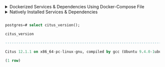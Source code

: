 
  
<details><summary>Dockerized Services & Dependencies Using Docker-Compose File</summary>

## Dockerized Services & Dependencies

Expectation: Upon following the prescribed steps, you will achieve a fully operational Project application setup, complete with both the portal and backend services.

## Prerequisites

To set up the Project application, ensure you have Docker and Docker Compose installed on your system. For Ubuntu users, detailed installation instructions for both can be found in the documentation here: [How To Install and Use Docker Compose on Ubuntu](https://www.digitalocean.com/community/tutorials/how-to-install-and-use-docker-compose-on-ubuntu-20-04). For Windows and MacOS users, you can refer to the Docker documentation for installation instructions: [Docker Compose Installation Guide](https://docs.docker.com/compose/install/). Once these prerequisites are in place, you're all set to get started with setting up the Project application.

Service also uses gotenberg for creation of project certificate. You can read more about it here : [Gotenberg](https://gotenberg.dev/docs/getting-started/introduction).

## Installation

1.  **Create project Directory:** Create a directory named **project**.

    > Example Command: `mkdir survey && cd survey/`

2.  **Download Docker Compose File:** Retrieve the **[docker-compose.yml](https://github.com/ELEVATE-Project/samiksha-service/raw/main/documentation/1.0.0/dockerized/docker-compose-project.yml)** file from the Project service repository and save it to the project directory.

    ```
    curl -OJL https://github.com/ELEVATE-Project/samiksha-service/raw/main/documentation/1.0.0/dockerized/docker-compose-project.yml
    ```

    > Note: All commands are run from the project directory.

    Directory structure:

    ```
    ./survey
    └── docker-compose.yml
    ```

3.  **Download Environment Files**: Using the OS specific commands given below, download environment files for all the services.

    -   **Ubuntu/Linux/Mac**
        ```
        curl -L \
         -O https://github.com/ELEVATE-Project/samiksha-service/raw/main/documentation/1.0.0/dockerized/envs/interface_env \
         -O https://github.com/ELEVATE-Project/samiksha-service/raw/main/documentation/1.0.0/dockerized/envs/entity_management_env \
         -O https://github.com/ELEVATE-Project/samiksha-service/raw/main/documentation/1.0.0/dockerized/envs/samiksha_env \
         -O https://github.com/ELEVATE-Project/samiksha-service/raw/main/documentation/1.0.0/dockerized/envs/notification_env \
         -O https://github.com/ELEVATE-Project/samiksha-service/raw/main/documentation/1.0.0/dockerized/envs/scheduler_env \
         -O https://github.com/ELEVATE-Project/samiksha-service/raw/main/documentation/1.0.0/dockerized/envs/user_env \
         -O https://github.com/ELEVATE-Project/samiksha-service/raw/main/documentation/1.0.0/dockerized/envs/env.js
        ```
    -   **Windows**

        ```
        curl -L ^
         -O https://github.com/ELEVATE-Project/samiksha-service/raw/main/documentation/1.0.0/dockerized/envs/interface_env \
         -O https://github.com/ELEVATE-Project/samiksha-service/raw/main/documentation/1.0.0/dockerized/envs/entity_management_env \
         -O https://github.com/ELEVATE-Project/samiksha-service/raw/main/documentation/1.0.0/dockerized/envs/samiksha_env \
         -O https://github.com/ELEVATE-Project/samiksha-service/raw/main/documentation/1.0.0/dockerized/envs/notification_env \
         -O https://github.com/ELEVATE-Project/samiksha-service/raw/main/documentation/1.0.0/dockerized/envs/scheduler_env \
         -O https://github.com/ELEVATE-Project/samiksha-service/raw/main/documentation/1.0.0/dockerized/envs/user_env \
         -O https://github.com/ELEVATE-Project/samiksha-service/raw/main/documentation/1.0.0/dockerized/envs/env.js
        ```

    > **Note:** Modify the environment files as necessary for your deployment using any text editor, ensuring that the values are appropriate for your environment. The default values provided in the current files are functional and serve as a good starting point. Refer to the sample env files provided at the [Samiksha](https://github.com/ELEVATE-Project/samiksha-service/blob/main/.env.sample), [User](https://github.com/ELEVATE-Project/user/blob/master/src/.env.sample), [Notification](https://github.com/ELEVATE-Project/notification/blob/master/src/.env.sample), [Scheduler](https://github.com/ELEVATE-Project/scheduler/blob/master/src/.env.sample), [Interface](https://github.com/ELEVATE-Project/interface-service/blob/main/src/.env.sample) and [Entity-management](https://github.com/ELEVATE-Project/entity-management/blob/main/src/.env.sample) repositories for reference.

    > **Caution:** While the default values in the downloaded environment files enable the Project Application to operate, certain features may not function correctly or could be impaired unless the adopter-specific environment variables are properly configured.

4.  **Download `replace_volume_path` Script File**

    -   **Ubuntu/Linux/Mac**

        ```
        curl -OJL https://raw.githubusercontent.com/ELEVATE-Project/samiksha-service/refs/heads/main/documentation/1.0.0/dockerized/scripts/mac-linux/replace_volume_path.sh
        ```

<!--
        -   **Windows**

            ```
            curl -OJL https://raw.githubusercontent.com/ELEVATE-Project/samiksha-service/refs/heads/main/documentation/1.0.0/dockerized/scripts/windows/replace_volume_path.bat
            ```
     -->

5.  **Run `replace_volume_path` Script File**

    -   **Ubuntu/Linux/Mac**
        1. Make the `replace_volume_path.sh` file an executable.
            ```
            chmod +x replace_volume_path.sh
            ```
        2. Run the script file using the following command.
            ```
            ./replace_volume_path.sh
            ```



 6. ** Download `docker-compose-up` & `docker-compose-down` Script Files **

    -   **Ubuntu/Linux/Mac**

        1. Download the files.

            ```
            curl -OJL https://github.com/ELEVATE-Project/samiksha-service/raw/main/documentation/1.0.0/dockerized/scripts/mac-linux/docker-compose-up.sh
            ```

            ```
            curl -OJL https://github.com/ELEVATE-Project/samiksha-service/raw/main/documentation/1.0.0/dockerized/scripts/mac-linux/docker-compose-down.sh
            ```

        2. Make the files executable by running the following commands.

            ```
            chmod +x docker-compose-up.sh
            ```

            ```
            chmod +x docker-compose-down.sh
            ```

<!-- -   **Windows**

        ```
        curl -OJL https://github.com/ELEVATE-Project/samiksha-service/raw/features_dockerSetup/documentation/1.0.0/dockerized/scripts/windows/docker-compose-up.bat
        ```

        ```
        curl -OJL https://github.com/ELEVATE-Project/samiksha-service/raw/main/documentation/1.0.0/dockerized/scripts/windows/docker-compose-down.bat
        ```
    -->



7.  **Run All Services & Dependencies:**All services and dependencies can be started using the `docker-compose-up` script file.

    -   **Ubuntu/Linux/Mac**
        ```
        ./docker-compose-up.sh
        ```

     <!-- -   **Windows**
    
             ```
             docker-compose-up.bat
             ```
    
             > Double-click the file or run the above command from the terminal.
    
             > **Note**: During the first Docker Compose run, the database, migration seeder files, and the script to set the default organization will be executed automatically.
         -->

8.  **Access The Survey Application**:Once the services are up and the front-end app bundle is built successfully, navigate to **[localhost:7007](http://localhost:7007/)** to access the Survey app.
9.  **Gracefully Stop All Services & Dependencies:**All containers which are part of the docker-compose can be gracefully stopped by pressing `Ctrl + c` in the same terminal where the services are running.
10. **Remove All Service & Dependency Containers**:
    All docker containers can be stopped and removed by using the `docker-compose-down` file.

    -   **Ubuntu/Linux/Mac**
        ```
        ./docker-compose-down.sh
        ```

     <!-- -   **Windows**
    
             ```
             docker-compose-down.bat
             ```
         -->

    > **Caution**: As per the default configuration in the `docker-compose-mentoring.yml` file, using the `down` command will lead to data loss since the database container does not persist data. To persist data across `down` commands and subsequent container removals, refer to the "Persistence of Database Data in Docker Containers" section of this documentation.

## Enable Citus Extension

User management service comes with this bundle relies on PostgreSQL as its core database system. To boost performance and scalability, users can opt to enable the Citus extension. This transforms PostgreSQL into a distributed database, spreading data across multiple nodes to handle large datasets more efficiently as demand grows.

For more information, refer **[Citus Data](https://www.citusdata.com/)**.

To enable the Citus extension for mentoring and user services, follow these steps.

1. Create a sub-directory named `user` and download `distributionColumns.sql` into it.
    ```
    mkdir user && curl -o ./user/distributionColumns.sql -JL https://github.com/ELEVATE-Project/samiksha-service/raw/main/documentation/1.0.0/distribution-columns/user/distributionColumns.sql
    ```
2. Set up the citus_setup file by following the steps given below.

    - **Ubuntu/Linux/Mac**

        1. Download the `citus_setup.sh` file.

            ```
            curl -OJL https://github.com/ELEVATE-Project/samiksha-service/raw/main/documentation/1.0.0/dockerized/scripts/mac-linux/citus_setup.sh
            ```

        2. Make the setup file executable by running the following command.

            ```
            chmod +x citus_setup.sh
            ```

        3. Enable Citus and set distribution columns for `user` database by running the `citus_setup.sh`with the following arguments.
            ```
            ./citus_setup.sh user postgres://postgres:postgres@citus_master:5432/user
            ```

<!-- - **Windows**
        1. Download the `citus_setup.bat` file.
            ```
             curl -OJL https://github.com/ELEVATE-Project/samiksha-service/raw/main/documentation/1.0.0/dockerized/scripts/windows/citus_setup.bat
            ```
        2. Enable Citus and set distribution columns for `user` database by running the `citus_setup.bat`with the following arguments.
            ```
            citus_setup.bat user postgres://postgres:postgres@citus_master:5432/user
            ```
            > **Note:** Since the `citus_setup.bat` file requires arguments, it must be run from a terminal.
    -->

## Persistence Of Database Data In Docker Container

To ensure the persistence of database data when running `docker compose down`, it is necessary to modify the `docker-compose-project.yml` file according to the steps given below:

1. **Modification Of The `docker-compose-project.yml` File:**

    Begin by opening the `docker-compose-project.yml` file. Locate the section pertaining to the Citus and mongo container and proceed to uncomment the volume specification. This action is demonstrated in the snippet provided below:

    ```yaml
    mongo:
    image: 'mongo:4.4.14'
    restart: 'always'
    ports:
        - '27017:27017'
    networks:
        - project_net
    volumes:
        - mongo-data:/data/db
    logging:
        driver: none

    citus:
        image: citusdata/citus:11.2.0
        container_name: 'citus_master'
        ports:
            - 5432:5432
        volumes:
            - citus-data:/var/lib/postgresql/data
    ```

2. **Uncommenting Volume Names Under The Volumes Section:**

    Next, navigate to the volumes section of the file and proceed to uncomment the volume names as illustrated in the subsequent snippet:

    ```yaml
    networks:
        elevate_net:
            external: false

    volumes:
        citus-data:
        mongo-data:
    ```

By implementing these adjustments, the configuration ensures that when the `docker-compose down` command is executed, the database data is securely stored within the specified volumes. Consequently, this data will be retained and remain accessible, even after the containers are terminated and subsequently reinstated using the `docker-compose up` command.

## Sample User Accounts Generation

During the initial setup of Project services with the default configuration, you may encounter issues creating new accounts through the regular SignUp flow on the MentorEd portal. This typically occurs because the default SignUp process includes OTP verification to prevent abuse. Until the notification service is configured correctly to send actual emails, you will not be able to create new accounts.

In such cases, you can generate sample user accounts using the steps below. This allows you to explore the Project services and portal immediately after setup.

> **Warning:** Use this generator only immediately after the initial system setup and before any normal user accounts are created through the portal. It should not be used under any circumstances thereafter.

1. **Download The `sampleData.sql` Files:**

    - **Ubuntu/Linux/Mac**

        ```
        mkdir -p sample-data/user && \
        curl -L https://raw.githubusercontent.com/ELEVATE-Project/samiksha-service/main/documentation/1.0.0/sample-data/mac-linux/user/sampleData.sql -o sample-data/user/sampleData.sql
        ```

<!-- - **Windows** 

        ```
        mkdir sample-data\user 2>nul & ^
        curl -L "https://raw.githubusercontent.com/ELEVATE-Project/samiksha-service/main/documentation/1.0.0/sample-data/windows/user/sampleData.sql" -o sample-data\user\sampleData.sql
    -->    ```

2. **Download The `insert_sample_data` Script File:**

    - **Ubuntu/Linux/Mac**

        ```
        curl -L -o insert_sample_data.sh https://raw.githubusercontent.com/ELEVATE-Project/samiksha-service/main/documentation/1.0.0/dockerized/scripts/mac-linux/insert_sample_data.sh && chmod +x insert_sample_data.sh
        ```

<!-- - **Windows**

        ```
        curl -L -o insert_sample_data.bat https://raw.githubusercontent.com/ELEVATE-Project/samiksha-service/main/documentation/2.6.1/dockerized/scripts/windows/insert_sample_data.bat
        ```
    -->

3. **Run The `insert_sample_data` Script File:**

    - **Ubuntu/Linux/Mac**

        ```
        ./insert_sample_data.sh user postgres://postgres:postgres@citus_master:5432/user
        ```

<!-- - **Windows**

        ```
        insert_sample_data.bat user postgres://postgres:postgres@citus_master:5432/user
        ```
    -->

    After successfully running the script mentioned above, the following user accounts will be created and available for login:

    | Email ID                 | Password   | Role                    |
    | ------------------------ | ---------- | ----------------------- |
    | aaravpatel@example.com   | Password1@ | State Education Officer |
    | arunimareddy@example.com | Password1@ | State Education Officer |
    | aaravpatel@example.com   | Password1@ | State Education Officer |

## Sample Data Creation For Projects
</details>
<details>

<summary>Natively Installed Services & Dependencies </summary>

  

## PM2 Managed Services & Natively Installed Dependencies

  

Expectation: Upon following the prescribed steps, you will achieve a fully operational Survey application setup. Both the portal and backend services are managed using PM2, with all dependencies installed natively on the host system.

  

## Prerequisites

  

Before setting up the following Survey application, dependencies given below should be installed and verified to be running. Refer to the steps given below to install them and verify.

  

- **Ubuntu/Linux**

  

1. Download dependency management scripts:

```

curl -OJL https://raw.githubusercontent.com/ELEVATE-Project/samiksha-service/refs/heads/feature/sample_data_scripts/documentation/1.0.0/scripts/linux/check-dependencies.sh && \

curl -OJL https://raw.githubusercontent.com/ELEVATE-Project/samiksha-service/refs/heads/feature/sample_data_scripts/documentation/1.0.0/scripts/linux/install-dependencies.sh && \

curl -OJL https://raw.githubusercontent.com/ELEVATE-Project/samiksha-service/refs/heads/feature/sample_data_scripts/documentation/1.0.0/scripts/linux/uninstall-dependencies.sh && \

chmod +x check-dependencies.sh && \

chmod +x install-dependencies.sh && \

chmod +x uninstall-dependencies.sh

```

2. Verify installed dependencies by running `check-dependencies.sh`:

  

```

./check-dependencies.sh

```

  

> Note: Keep note of any missing dependencies.

  

3. Install dependencies by running `install-dependencies.sh`:

```

./install-dependencies.sh

```

> Note: Install all missing dependencies and use check-dependencies script to ensure everything is installed and running.

4. Uninstall dependencies by running `uninstall-dependencies.sh`:

  

```

./uninstall-dependencies.sh

```

  

> Warning: Due to the destructive nature of the script (without further warnings), it should only be used during the initial setup of the dependencies. For example, Uninstalling PostgreSQL/Citus using script will lead to data loss. USE EXTREME CAUTION.

  

> Warning: This script should only be used to uninstall dependencies that were installed via installation script in step 3. If same dependencies were installed using other methods, refrain from using this script. This script is provided in-order to reverse installation in-case issues arise from a bad install.

  

- **MacOS**

  

1. Install Node.js 20:

  

```

brew install node@20

```

  

```

brew link --overwrite node@20

```

  

2. Install Kafka:

  

```

brew install kafka

```

  

3. Install PostgreSQL 16:

  

```

brew install postgresql@16

```

  

4. Install PM2:

  

```

sudo npm install pm2@latest -g

```

  

5. Install Redis:

  

```

brew install redis

```

6. Install Mongo:

  

```

brew install mongodb-community@7.0

```

  

7. Download `check-dependencies.sh` file:

  

```

curl -OJL https://raw.githubusercontent.com/ELEVATE-Project/samiksha-service/refs/heads/feature/sample_data_scripts/documentation/1.0.0/scripts/macos/check-dependencies.sh && \

chmod +x check-dependencies.sh

```

  

8. Verify installed dependencies by running `check-dependencies.sh`:

  

```

./check-dependencies.sh

```

## Installation

  

1. **Create Mentoring Directory:** Create a directory named **mentorEd**.

  

> Example Command: `mkdir samiksha-service && cd samiksha-service/`

  

2. **Git Clone Services And Portal Repositories**

  

- **Ubuntu/Linux/MacOS**

  

```

git clone -b main https://github.com/ELEVATE-Project/samiksha-service.git && \
git clone -b main https://github.com/ELEVATE-Project/entity-management.git && \
git clone -b release-2.6.1 https://github.com/ELEVATE-Project/user.git && \
git clone -b release-2.6.1 https://github.com/ELEVATE-Project/notification.git && \
git clone -b release-2.6.1 https://github.com/ELEVATE-Project/interface-service.git && \
git clone -b release-2.6.1 https://github.com/ELEVATE-Project/scheduler.git && \
git clone -b main https://github.com/ELEVATE-Project/observation-survey-projects-pwa.git

```

  

- **Windows**

  

```

git clone -b main https://github.com/ELEVATE-Project/samiksha-service.git && \
git clone -b main https://github.com/ELEVATE-Project/entity-management.git && \
git clone -b release-2.6.1 https://github.com/ELEVATE-Project/user.git && \
git clone -b release-2.6.1 https://github.com/ELEVATE-Project/notification.git && \
git clone -b release-2.6.1 https://github.com/ELEVATE-Project/interface-service.git && \
git clone -b release-2.6.1 https://github.com/ELEVATE-Project/scheduler.git && \
git clone -b release-2.0.0 https://github.com/ELEVATE-Project/observation-survey-projects-pwa.git

```

  

3. **Install NPM Packages**

  

- **Ubuntu/Linux/MacOS**

  

```

cd samiksha-service && npm install && cd ../ && \

cd user/src && npm install && cd ../.. && \

cd notification/src && npm install && cd ../.. && \

cd interface-service/src && npm install && cd ../.. && \

cd scheduler/src && npm install && cd ../.. && \

cd observation-survey-projects-pwa && npm install --force && cd ..

```

  

- **Windows**

  

```

cd samiksha-service & npm install & cd ..\.. & ^

cd user\src & npm install & cd ..\.. & ^

cd notification\src & npm install & cd ..\.. & ^

cd interface-service\src & npm install & cd ..\.. & ^

cd scheduler\src & npm install & cd ..\.. & ^

cd observation-survey-projects-pwa & npm install --force & cd ..

```

  

4. **Download Environment Files**

  

- **Ubuntu/Linux**

  

```

curl -L -o samiksha-service/.env https://raw.githubusercontent.com/ELEVATE-Project/samiksha-service/refs/heads/feature/sample_data_scripts/documentation/1.0.0/native/envs/samiksha_service_env && \

curl -L -o user/src/.env https://raw.githubusercontent.com/ELEVATE-Project/samiksha-service/refs/heads/feature/sample_data_scripts/documentation/1.0.0/native/envs/user_env && \

curl -L -o notification/src/.env https://raw.githubusercontent.com/ELEVATE-Project/samiksha-service/refs/heads/feature/sample_data_scripts/documentation/1.0.0/native/envs/notification_env && \

curl -L -o interface-service/src/.env https://raw.githubusercontent.com/ELEVATE-Project/samiksha-service/refs/heads/feature/sample_data_scripts/documentation/1.0.0/native/envs/interface_env && \

curl -L -o scheduler/src/.env https://raw.githubusercontent.com/ELEVATE-Project/samiksha-service/refs/heads/feature/sample_data_scripts/documentation/1.0.0/native/envs/scheduler_env && \

curl -L -o observation-survey-projects-pwa/src/environments/environment.ts https://raw.githubusercontent.com/ELEVATE-Project/observation-survey-projects-pwa/refs/heads/main/src/environments/environment.ts
```
- **MacOS**

  

```

curl -L -o samiksha-service/src/.env https://github.com/ELEVATE-Project/mentoring/raw/master/documentation/2.6.1/native/envs/non-citus/mentoring_env && \

curl -L -o user/src/.env https://github.com/ELEVATE-Project/mentoring/raw/master/documentation/2.6.1/native/envs/non-citus/user_env && \

curl -L -o notification/src/.env https://github.com/ELEVATE-Project/mentoring/raw/master/documentation/2.6.1/native/envs/non-citus/notification_env && \

curl -L -o interface-service/src/.env https://github.com/ELEVATE-Project/mentoring/raw/master/documentation/2.6.1/native/envs/interface_env && \

curl -L -o scheduler/src/.env https://github.com/ELEVATE-Project/mentoring/raw/master/documentation/2.6.1/native/envs/scheduler_env && \

curl -L -o observation-survey-projects-pwa/src/environments/environment.ts https://raw.githubusercontent.com/ELEVATE-Project/observation-survey-projects-pwa/refs/heads/main/src/environments/environment.ts

```

  

- **Windows**

  

```

curl -L -o samiksha-service\src\.env https://github.com/ELEVATE-Project/mentoring/raw/master/documentation/2.6.1/native/envs/non-citus/mentoring_env & ^

curl -L -o user\src\.env https://github.com/ELEVATE-Project/mentoring/raw/master/documentation/2.6.1/native/envs/non-citus/user_env & ^

curl -L -o notification\src\.env https://github.com/ELEVATE-Project/mentoring/raw/master/documentation/2.6.1/native/envs/non-citus/notification_env & ^

curl -L -o interface-service\src\.env https://github.com/ELEVATE-Project/mentoring/raw/master/documentation/2.6.1/native/envs/interface_env & ^

curl -L -o scheduler\src\.env https://github.com/ELEVATE-Project/mentoring/raw/master/documentation/2.6.1/native/envs/scheduler_env & ^

curl -L -o observation-survey-projects-pwa/src/environments/environment.ts https://raw.githubusercontent.com/ELEVATE-Project/observation-survey-projects-pwa/refs/heads/main/src/environments/environment.ts

```

  

> **Note:** Modify the environment files as necessary for your deployment using any text editor, ensuring that the values are appropriate for your environment. The default values provided in the current files are functional and serve as a good starting point. Refer to the sample env files provided at the [Survey](https://github.com/ELEVATE-Project/samiksha/blob/master/src/.env.sample), [User](https://github.com/ELEVATE-Project/user/blob/master/src/.env.sample), [Notification](https://github.com/ELEVATE-Project/notification/blob/master/src/.env.sample), [Scheduler](https://github.com/ELEVATE-Project/scheduler/blob/master/src/.env.sample), and [Interface](https://github.com/ELEVATE-Project/interface-service/blob/main/src/.env.sample) repositories for reference.

  

> **Caution:** While the default values in the downloaded environment files enable the Survey Application to operate, certain features may not function correctly or could be impaired unless the adopter-specific environment variables are properly configured.

>

> For detailed instructions on adjusting these values, please consult the **[Survey Environment Variable Modification Guide](https://github.com/ELEVATE-Project/mentoring/blob/master/documentation/1.0.0/Survey-Env-Modification-README.md)**.

  

> **Important:** As mentioned in the above linked document, the **User SignUp** functionality may be compromised if key environment variables are not set correctly during deployment. If you opt to skip this setup, consider using the sample user account generator detailed in the `Sample User Accounts Generation` section of this document.

  

5. **Create Databases**

  

- **Ubuntu/Linux**

1. Download `create-databases.sh` Script File:

```

curl -OJL https://github.com/ELEVATE-Project/samiksha/raw/master/documentation/1.0.0/native/scripts/linux/create-databases.sh

```

2. Make the executable by running the following command:

```

chmod +x create-databases.sh

```

3. Run the script file:

```

./create-databases.sh

```

- **MacOS**

  

1. Download `create-databases.sh` Script File:

```

curl -OJL https://github.com/ELEVATE-Project/samiksha/raw/master/documentation/1.0.0/native/scripts/macos/create-databases.sh

```

2. Make the executable by running the following command:

```

chmod +x create-databases.sh

```

3. Run the script file:

```

./create-databases.sh

```

  

- **Windows**

  

1. Download `create-databases.bat` Script File:

```

curl -OJL https://github.com/ELEVATE-Project/survey/raw/master/documentation/1.0.0/native/scripts/windows/create-databases.bat

```

2. Run the script file from a command-prompt terminal:

```

create-databases.bat

```

  

6. **Run Migrations To Create Tables**

  

- **Ubuntu/Linux/MacOS**

  

1. Install Sequelize-cli globally:

```

sudo npm i sequelize-cli -g

```

2. Run Migrations:

```

cd user/src && npx sequelize-cli db:migrate && cd ../.. && \
cd notification/src && npx sequelize-cli db:migrate && cd ../..

```  


7. **Enabling Citus And Setting Distribution Columns (Optional)**

    To boost performance and scalability, users can opt to enable the Citus extension. This transforms PostgreSQL into a distributed database, spreading data across multiple nodes to handle large datasets more efficiently as demand grows.

    > NOTE: Currently only available for Linux based operation systems.

    1. Download user `distributionColumns.sql` file.

        ```
        curl -o ./user/distributionColumns.sql -JL https://raw.githubusercontent.com/ELEVATE-Project/samiksha-service/refs/heads/feature/sample_data_scripts/documentation/1.0.0/user/distributionColumns.sql
        ```

    2. Set up the `citus_setup` file by following the steps given below.

        - **Ubuntu/Linux**

            1. Download the `citus_setup.sh` file:

                ```
                curl -OJL https://raw.githubusercontent.com/ELEVATE-Project/samiksha-service/refs/heads/feature/sample_data_scripts/documentation/1.0.0/native/scripts/linux/citus_setup.sh

                ```

            2. Make the setup file executable by running the following command:

                ```
                chmod +x citus_setup.sh
                ```

            3. Enable Citus and set distribution columns for `user` database by running the `citus_setup.sh`with the following arguments.
                ```
                ./citus_setup.sh user postgres://postgres:postgres@localhost:9700/users
                ```

8. **Insert Initial Data**

Use Survey in-build seeders to insert the initial data.

  

- **Ubuntu/Linux/MacOS**

  

```

cd mentoring/src && npm run db:seed:all && cd ../.. && \

cd user/src && npm run db:seed:all && cd ../..

```

  

- **Windows**

```

cd mentoring/src & npm run db:seed:all & cd ../.. & ^

cd user/src & npm run db:seed:all & cd ../..

```

  

9. **Start The Services**

  

Following the steps given below, 2 instances of each MentorEd backend service will be deployed and be managed by PM2 process manager.

  

- **Ubuntu/Linux**

  

```

cd samiksha-service && pm2 start app.js -i 2 --name survey-service && cd ../ && \

cd user/src && pm2 start app.js -i 2 --name survey-user && cd ../.. && \

cd notification/src && pm2 start app.js -i 2 --name survey-notification && cd ../.. && \

cd interface-service/src && pm2 start app.js -i 2 --name survey-interface && cd ../.. && \

cd scheduler/src && pm2 start app.js -i 2 --name survey-scheduler && cd ../..

```

  

- **MacOS**

  

```

cd samiksha-service && npx pm2 start app.js -i 2 --name survey-service && cd ../ && \

cd user/src && npx pm2 start app.js -i 2 --name survey-user && cd ../.. && \

cd notification/src && npx pm2 start app.js -i 2 --name survey-notification && cd ../.. && \

cd interface-service/src && npx pm2 start app.js -i 2 --name survey-interface && cd ../.. && \

cd scheduler/src && npx pm2 start app.js -i 2 --name survey-scheduler && cd ../..

```

  

- **Windows**

```

cd samiksha-service && pm2 start app.js -i 2 --name survey-service && cd ../ && ^

cd user/src && pm2 start app.js -i 2 --name survey-user && cd ../.. && ^

cd notification/src && pm2 start app.js -i 2 --name survey-notification && cd ../.. && ^

cd interface-service/src && pm2 start app.js -i 2 --name survey-interface && cd ../.. && ^

cd scheduler/src && pm2 start app.js -i 2 --name survey-scheduler && cd ../..

```

  

10. **Run Service Scripts**

  

- **Ubuntu/Linux/MacOS**

  

```

cd user/src/scripts && node insertDefaultOrg.js && node viewsScript.js && \

node -r module-alias/register uploadSampleCSV.js && cd ../../.. && \
/*
cd mentoring/src/scripts && node psqlFunction.js && node viewsScript.js && cd ../../..

*/

```

  

- **Windows**

```

cd user/src/scripts & node insertDefaultOrg.js & node viewsScript.js & ^

node -r module-alias/register uploadSampleCSV.js & cd ../../.. && ^

cd mentoring/src/scripts & node psqlFunction.js & node viewsScript.js & cd ../../..

```

  

11. **Start The Portal**

  

MentorEd portal utilizes Ionic and Angular CLI for building the browser bundle, follow the steps given below to install them and start the portal.

  

- **Ubuntu/Linux**

  

1. Install Ionic CLI globally:

  

```

sudo npm install -g @ionic/cli

```

  

2. Install Angular CLI globally:

  

```

sudo npm install -g @angular/cli

```

  

3. Navigate to `observation-survey-projects-pwa` directory:

  

```

cd observation-survey-projects-pwa

```

  

4. Build the portal

  

```

ionic build

```

  

5. Start the portal:

```

ionic serve

```

  

- **MacOS**

  

1. Install Ionic CLI globally:

  

```

sudo npm install -g @ionic/cli

```

  

2. Install Angular CLI globally:

  

```

sudo npm install -g @angular/cli

```

  

3. Navigate to `observation-survey-projects-pwa` directory:

  

```

cd observation-survey-projects-pwa

```

  

4. Build the portal:

  

```

npx ionic build

```

  

5. Start the portal:

```

npx ionix serve

```

  

- **Windows**

  

1. Install Ionic CLI globally:

  

```

npm install -g @ionic/cli

```

  

2. Install Angular CLI globally:

  

```

npm install -g @angular/cli

```

  

3. Navigate to `observation-survey-projects-pwa` directory:

  

```

cd observation-survey-projects-pwa

```

  

4. Build the portal

  

```

ionic build

```

  

5. Start the portal:

```

ionic serve

```

  

Navigate to http://localhost:8100 to access the MentorEd Portal.

  

## Sample User Accounts Generation

  

During the initial setup of MentorEd services with the default configuration, you may encounter issues creating new accounts through the regular SignUp flow on the MentorEd portal. This typically occurs because the default SignUp process includes OTP verification to prevent abuse. Until the notification service is configured correctly to send actual emails, you will not be able to create new accounts.

  

In such cases, you can generate sample user accounts using the steps below. This allows you to explore the MentorEd services and portal immediately after setup.

  

> **Warning:** Use this generator only immediately after the initial system setup and before any normal user accounts are created through the portal. It should not be used under any circumstances thereafter.

  

- **Ubuntu/Linux**

  

```

curl -o insert_sample_data.sh https://raw.githubusercontent.com/ELEVATE-Project/mentoring/master/documentation/2.6.1/native/scripts/linux/insert_sample_data.sh && \

chmod +x insert_sample_data.sh && \

./insert_sample_data.sh

```

  

- **MacOS**

  

```

curl -o insert_sample_data.sh https://raw.githubusercontent.com/ELEVATE-Project/mentoring/master/documentation/2.6.1/native/scripts/macos/insert_sample_data.sh && \

chmod +x insert_sample_data.sh && \

./insert_sample_data.sh

```

  

- **Windows**

  

```

curl -o insert_sample_data.bat https://raw.githubusercontent.com/ELEVATE-Project/mentoring/master/documentation/2.6.1/native/scripts/windows/insert_sample_data.bat && ^

insert_sample_data.bat

```

  

After successfully running the script mentioned above, the following user accounts will be created and available for login:

  

| Email ID | Password | Role |

| ------------------------ | ---------- | ------------------ |

| aaravpatel@example.com | Password1@ | Mentee |

| arunimareddy@example.com | Password1@ | Mentor |

| devikasingh@example.com | Password1@ | Organization Admin |

  

</details>

  

```sql

postgres=# select citus_version();

citus_version

----------------------------------------------------------------------------------------------------

Citus 12.1.1 on x86_64-pc-linux-gnu, compiled by gcc (Ubuntu 9.4.0-1ubuntu1~20.04.2) 9.4.0, 64-bit

(1 row)

```